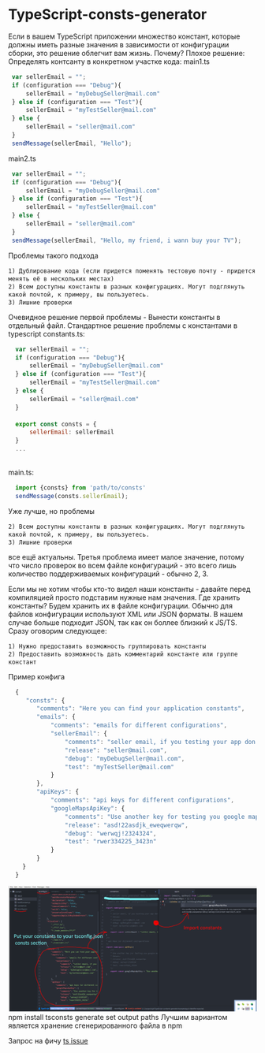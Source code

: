 # TypeScript-consts-generator


Если в вашем TypeScript приложении множество констант, которые должны иметь разные значения в зависимости от конфигурации сборки, это решение облегчит вам жизнь.
Почему?
 Плохое решение:
 Определять контсанту в конкретном участке кода:
 main1.ts
 ``` javascript 
  var sellerEmail = "";
  if (configuration === "Debug"){
      sellerEmail = "myDebugSeller@mail.com"
  } else if (configuration === "Test"){
      sellerEmail = "myTestSeller@mail.com"
  } else {
      sellerEmail = "seller@mail.com"
  }
  sendMessage(sellerEmail, "Hello");
 ```
 main2.ts 
 ``` javascript
  var sellerEmail = "";
  if (configuration === "Debug"){
      sellerEmail = "myDebugSeller@mail.com"
  } else if (configuration === "Test"){
      sellerEmail = "myTestSeller@mail.com"
  } else {
      sellerEmail = "seller@mail.com"
  }
  sendMessage(sellerEmail, "Hello, my friend, i wann buy your TV");
 ```
 Проблемы такого подхода
 ```
 1) Дублирование кода (если придется поменять тестовую почту - придется менять её в нескольких местах)
 2) Всем доступны константы в разных конфигурациях. Могут подглянуть какой почтой, к примеру, вы пользуетесь.
 3) Лишние проверки
 ```
 Очевидное решение первой проблемы - Вынести константы в отдельный файл.
 Стандартное решение проблемы с константами в typescript
 constants.ts:
``` javascript
  var sellerEmail = "";
  if (configuration === "Debug"){
      sellerEmail = "myDebugSeller@mail.com"
  } else if (configuration === "Test"){
      sellerEmail = "myTestSeller@mail.com"
  } else {
      sellerEmail = "seller@mail.com"
  }
  
  export const consts = {
      sellerEmail: sellerEmail
  } 
  ...
  
```
main.ts:
``` javascript
  import {consts} from 'path/to/consts'
  sendMessage(consts.sellerEmail);
```
Уже лучше, но проблемы
```
2) Всем доступны константы в разных конфигурациях. Могут подглянуть какой почтой, к примеру, вы пользуетесь.
3) Лишние проверки
```
все ещё актуальны.
Третья проблема имеет малое значение, потому что число проверок во всем файле конфигураций - это всего лишь количество поддерживаемых конфигураций - обычно 2, 3.

Если мы не хотим чтобы кто-то видел наши константы - давайте перед компиляцией просто подставим нужные нам значения.
Где хранить константы?
Будем хранить их в файле конфигурации. Обычно для файлов конфигурации используют XML или JSON форматы.
В нашем случае больше подходит JSON, так как он боллее близкий к JS/TS.
Сразу оговорим следующее:
```
1) Нужно предоставить возможность группировать константы
2) Предоставить возможность дать комментарий константе или группе констант
```
Пример конфига
``` javascript
  {
     "consts": {
        "comments": "Here you can find your application constants",
        "emails": {
            "comments": "emails for different configurations",
            "sellerEmail": {
                "comments": "seller email, if you testing your app don't use original email!!!",
                "release": "seller@mail.com",
                "debug": "myDebugSeller@mail.com",
                "test": "myTestSeller@mail.com"
            }
        },
        "apiKeys": {
            "comments": "api keys for different configurations",
            "googleMapsApiKey": {
                "comments": "Use another key for testing you google maps, because its very expensive",
                "release": "asd!22asdjk_eweqwerqw",
                "debug": "werwqj!2324324",
                "test": "rwer334225_3423n"
            }
        }
    }
  }
```

![try](https://github.com/stepancar/TypeScript-consts-generator/blob/master/docs/images/screen.png?raw=true)
npm install
tsconsts generate
set output paths
Лучшим вариантом является хранение сгенерированного файла в npm

Запрос на фичу 
[ts issue](https://github.com/Microsoft/TypeScript/issues/5376)
